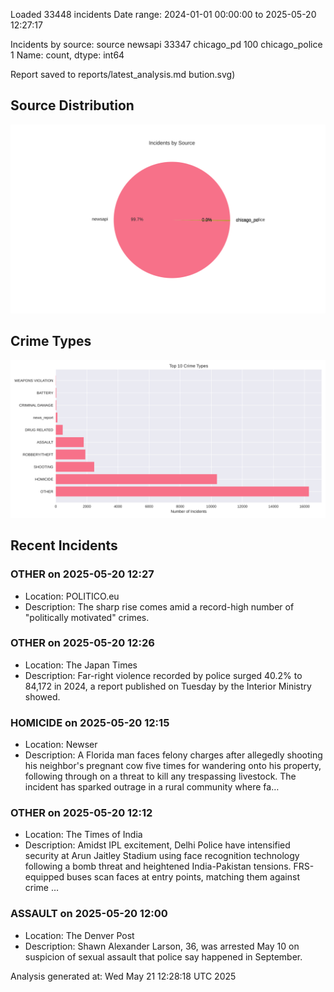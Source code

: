 
Loaded 33448 incidents
Date range: 2024-01-01 00:00:00 to 2025-05-20 12:27:17

Incidents by source:
source
newsapi           33347
chicago_pd          100
chicago_police        1
Name: count, dtype: int64

Report saved to reports/latest_analysis.md
bution.svg)

## Source Distribution
![Source Distribution](images/source_distribution.svg)

## Crime Types
![Crime Types](images/crime_types.svg)

## Recent Incidents

### OTHER on 2025-05-20 12:27
- Location: POLITICO.eu
- Description: The sharp rise comes amid a record-high number of "politically motivated" crimes.


### OTHER on 2025-05-20 12:26
- Location: The Japan Times
- Description: Far-right violence recorded by police surged 40.2% to 84,172 in 2024, a report published on Tuesday by the Interior Ministry showed.


### HOMICIDE on 2025-05-20 12:15
- Location: Newser
- Description: A Florida man faces felony charges after allegedly shooting his neighbor's pregnant cow five times for wandering onto his property, following through on a threat to kill any trespassing livestock. The incident has sparked outrage in a rural community where fa…


### OTHER on 2025-05-20 12:12
- Location: The Times of India
- Description: Amidst IPL excitement, Delhi Police have intensified security at Arun Jaitley Stadium using face recognition technology following a bomb threat and heightened India-Pakistan tensions. FRS-equipped buses scan faces at entry points, matching them against crime …


### ASSAULT on 2025-05-20 12:00
- Location: The Denver Post
- Description: Shawn Alexander Larson, 36, was arrested May 10 on suspicion of sexual assault that police say happened in September.

Analysis generated at: Wed May 21 12:28:18 UTC 2025
